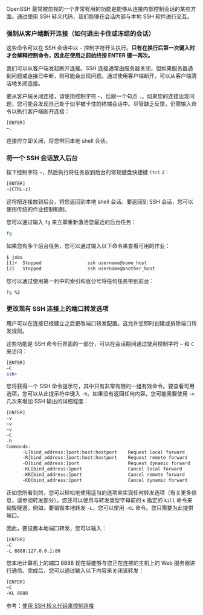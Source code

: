 OpenSSH 最常被忽视的一个非常有用的功能是能够从连接内部控制会话的某些方面。通过使用 SSH 转义代码，我们能够在会话内部与本地 SSH 软件进行交互。

### 强制从客户端断开连接（如何退出卡住或冻结的会话）

这些命令可以在 SSH 会话中以 `~` 控制字符开头执行。**只有在换行后第一次键入时才会解释控制命令，因此在使用之前始终按 ENTER 键一两次。**

我们可以从客户端发起断开连接。SSH 连接通常由服务器关闭，但如果服务器遇到问题或连接已中断，则可能会出现问题。通过使用客户端断开，可以从客户端清洁地关闭连接。

要从客户端关闭连接，请使用控制字符 `~`，后跟一个句点 `.`。如果您的连接出现问题，您可能会发现自己处于似乎被卡住的终端会话中。尽管缺乏反馈，仍需输入命令以执行客户端断开连接：

```sh
[ENTER]
~.
```

连接应立即关闭，将您带回本地 shell 会话。

### 将一个 SSH 会话放入后台

按下控制字符 `~`，然后执行将任务放到后台的常规键盘快捷键 `Ctrl` `Z`：

```sh
[ENTER]
~[CTRL-z]
```

这将把连接放到后台，将您返回到本地 shell 会话。要返回到 SSH 会话，您可以使用传统的作业控制机制。

您可以通过输入 `fg` 来立即重新激活您最近的后台任务：

```sh
fg
```

如果您有多个后台任务，您可以通过输入以下命令来查看可用的作业：

```sh
$ jobs
[1]+  Stopped                 ssh username@some_host
[2]   Stopped                 ssh username@another_host
```

您可以通过使用第一列中的索引和百分号将任何任务带到前台：

```sh
fg %2
```

### 更改现有 SSH 连接上的端口转发选项

用户可以在连接已经建立之后更改端口转发配置。这允许您即时创建或拆除端口转发规则。

这些功能是 SSH 命令行界面的一部分，可以在会话期间通过使用控制字符 `~` 和 `C` 来访问：

```sh
[ENTER]
~C
ssh>
```

您将获得一个 SSH 命令提示符，其中只有非常有限的一组有效命令。要查看可用选项，您可以从此提示符中键入 `-h`。如果没有返回任何内容，您可能需要使用 `~v` 几次来增加 SSH 输出的详细程度：

```sh
[ENTER]
~v
~v
~v
~C
-h
Commands:
      -L[bind_address:]port:host:hostport    Request local forward
      -R[bind_address:]port:host:hostport    Request remote forward
      -D[bind_address:]port                  Request dynamic forward
      -KL[bind_address:]port                 Cancel local forward
      -KR[bind_address:]port                 Cancel remote forward
      -KD[bind_address:]port                 Cancel dynamic forward
```

正如您所看到的，您可以轻松地使用适当的选项来实现任何转发选项（有关更多信息，请参阅转发部分）。您还可以使用与转发类型字母前的 `K` 指定的 `kill` 命令来销毁隧道。例如，要销毁本地转发 `-L`，您可以使用 `-KL` 命令。您只需要为此提供端口。

因此，要设置本地端口转发，您可以输入：

```sh
[ENTER]
~C
-L 8888:127.0.0.1:80
```

您本地计算机上的端口 8888 现在将能够与您正在连接的主机上的 Web 服务器进行通信。完成后，您可以通过输入以下内容来关闭该转发：

```sh
[ENTER]
~C
-KL 8888
```

参考：[使用 SSH 转义代码来控制连接](https://www.digitalocean.com/community/tutorials/ssh-essentials-working-with-ssh-servers-clients-and-keys#using-ssh-escape-codes-to-control-connections)